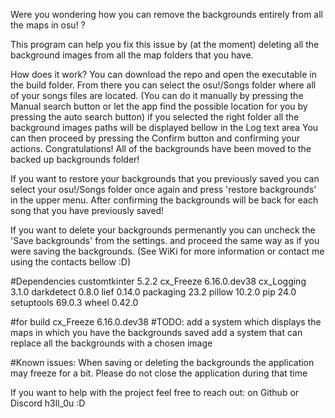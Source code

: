 Were you wondering how you can remove the backgrounds entirely from all the maps in osu! ?

This program can help you fix this issue by (at the moment) deleting all the background images from all the map folders that you have.


How does it work?
You can download the repo and open the executable in the build folder.
From there you can select the osu!/Songs folder where all of your songs files are located.
(You can do it manually by pressing the Manual search button or let the app find the possible location for you by pressing the auto search button)
if you selected the right folder all the background images paths will be displayed bellow in the Log text area
You can then proceed by pressing the Confirm button and confirming your actions.
Congratulations! All of the backgrounds have been moved to the backed up backgrounds folder!

If you want to restore your backgrounds that you previously saved you can select your osu!/Songs folder once again and press 'restore backgrounds' in the upper menu. After confirming the backgrounds will be back for each song that you have previously saved!

If you want to delete your backgrounds permenantly you can uncheck the 'Save backgrounds' from the settings. and proceed the same way as if you were saving the backgrounds.
(See WiKi for more information or contact me using the contacts bellow :D)





#Dependencies
customtkinter 5.2.2
cx_Freeze     6.16.0.dev38
cx_Logging    3.1.0
darkdetect    0.8.0
lief          0.14.0
packaging     23.2
pillow        10.2.0
pip           24.0
setuptools    69.0.3
wheel         0.42.0

#for build
cx_Freeze     6.16.0.dev38
#TODO:
add a system which displays the maps in which you have the backgrounds saved
add a system that can replace all the backgrounds with a chosen image

#Known issues:
When saving or deleting the backgrounds the application may freeze for a bit. Please do not close the application during that time


If you want to help with the project feel free to reach out:
on Github or
Discord h3ll_0u
:D


